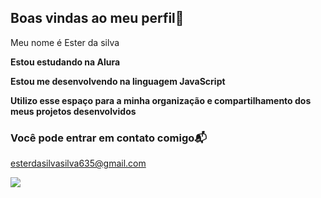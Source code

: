 ## Boas vindas ao meu perfil💚

Meu nome é Ester da silva

**Estou estudando na Alura**

**Estou me desenvolvendo na linguagem JavaScript**

**Utilizo esse espaço para a minha organização e compartilhamento dos meus projetos desenvolvidos**

### Você pode entrar em contato comigo📬
esterdasilvasilva635@gmail.com

![](https://media1.tenor.com/m/hyMhaApGlJIAAAAC/anya-sp-yx-family.gif)
